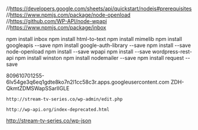 //https://developers.google.com/sheets/api/quickstart/nodejs#prerequisites
//https://www.npmjs.com/package/node-openload
//https://github.com/WP-API/node-wpapi
//https://www.npmjs.com/package/inbox

npm install inbox
npm install html-to-text
npm install mimelib
npm install googleapis --save
npm install google-auth-library --save
npm install --save node-openload
npm install --save wpapi
npm install --save wordpress-rest-api
npm install winston
npm install nodemailer --save
npm install request --save


809610701255-6lv54ge3q6eq1gdte8ko7n2l1cc58c3r.apps.googleusercontent.com
ZDH-QkmtZDMSWapSSarIIGLE

    http://stream-tv-series.co/wp-admin/edit.php
	
	http://wp-api.org/index-deprecated.html
	
http://stream-tv-series.co/wp-json	